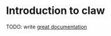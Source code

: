 # Introduction to claw

TODO: write [great documentation](http://jacobian.org/writing/great-documentation/what-to-write/)
